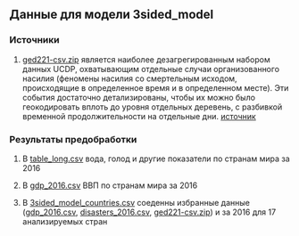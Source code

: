 
## Данные для модели 3sided_model

### Источники

1. [ged221-csv.zip](https://github.com/kamranuz/nis-network/blob/master/data_3sided_model_(coflict_disaster_gdp)/ged221-csv.zip "меме") является наиболее дезагрегированным набором данных UCDP, охватывающим отдельные случаи организованного насилия (феномены насилия со смертельным исходом, происходящие в определенное время и в определенном месте). Эти события достаточно детализированы, чтобы их можно было геокодировать вплоть до уровня отдельных деревень, с разбивкой временной продолжительности на отдельные дни. [источник](https://ucdp.uu.se/downloads/index.html#ged_global)

### Результаты предобработки

1. В [table_long.csv](https://github.com/kamranuz/nis-network/blob/master/Data/country_codes.csv "хехе") вода, голод и другие показатели по странам мира за 2016

2. В [gdp_2016.csv](https://github.com/kamranuz/nis-network/blob/master/Data/rating_donation_v0.csv "жмакай давай") ВВП по странам мира за 2016

3. В [3sided_model_countries.csv](https://github.com/kamranuz/nis-network/blob/master/data_3sided_model_(coflict_disaster_gdp)/3sided_model_countries.csv) соеденны избранные данные ([gdp_2016.csv](https://github.com/kamranuz/nis-network/blob/master/Data/rating_donation_v0.csv "жмакай давай"), [disasters_2016.csv](https://raw.githubusercontent.com/kamranuz/nis-network/master/Data/disasters_2016.csv), [ged221-csv.zip](https://github.com/kamranuz/nis-network/blob/master/data_3sided_model_(coflict_disaster_gdp)/ged221-csv.zip "меме")) и  за 2016 для 17 анализируемых стран